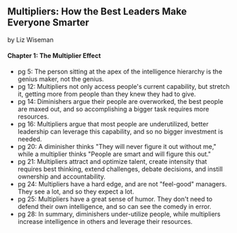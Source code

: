 ## Multipliers: How the Best Leaders Make Everyone Smarter

by Liz Wiseman

#### Chapter 1: The Multiplier Effect

* pg 5: The person sitting at the apex of the intelligence hierarchy is the genius maker, not the genius.
* pg 12: Multipliers not only access people's current capability, but stretch it, getting more from people than they knew they had to give.
* pg 14: Diminishers argue their people are overworked, the best people are maxed out, and so accomplishing a bigger task requires more resources.
* pg 16: Multipliers argue that most people are underutilized, better leadership can leverage this capability, and so no bigger investment is needed.
* pg 20: A diminisher thinks "They will never figure it out without me," while a multiplier thinks "People are smart and will figure this out."
* pg 21: Multipliers attract and optimize talent, create intensity that requires best thinking, extend challenges, debate decisions, and instill ownership and accountability.
* pg 24: Multipliers have a hard edge, and are not "feel-good" managers. They see a lot, and so they expect a lot.
* pg 25: Multipliers have a great sense of humor. They don't need to defend their own intelligence, and so can see the comedy in error.
* pg 28: In summary, diminishers under-utilize people, while multipliers increase intelligence in others and leverage their resources.

